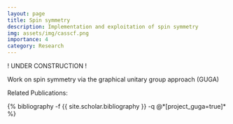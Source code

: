 ```yaml
---
layout: page
title: Spin symmetry 
description: Implementation and exploitation of spin symmetry
img: assets/img/casscf.png
importance: 4
category: Research
---
```


! UNDER CONSTRUCTION ! <br>

Work on spin symmetry via the graphical unitary group approach (GUGA)

Related Publications: 
<div class="publications">
    {% bibliography -f {{ site.scholar.bibliography }} -q @*[project_guga=true]* %}
</div>
